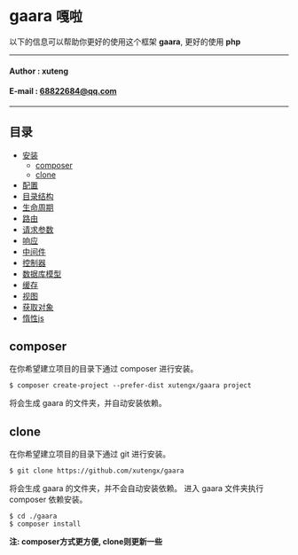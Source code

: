 **gaara** `嘎啦`
==========================
以下的信息可以帮助你更好的使用这个框架 **gaara**, 更好的使用 **php**
****
#### Author : xuteng
#### E-mail : 68822684@qq.com
****
## 目录
* [安装](/helper/install.md)
    * [composer](#composer)
    * [clone](#clone)
* [配置](/helper/configure.md)
* [目录结构](/helper/catalog.md)
* [生命周期](/helper/cycle.md)
* [路由](/helper/route.md)
* [请求参数](/helper/request.md)
* [响应](/helper/response.md)
* [中间件](/helper/middleware.md)
* [控制器](/helper/controller.md)
* [数据库模型](/helper/model.md)
* [缓存](/helper/cache.md)
* [视图](/helper/view.md)
* [获取对象](/helper/getobj.md)
* [惰性js](/helper/inertjs.md)
## composer
在你希望建立项目的目录下通过 composer 进行安装。
```
$ composer create-project --prefer-dist xutengx/gaara project
```
将会生成 gaara 的文件夹，并自动安装依赖。
## clone
在你希望建立项目的目录下通过 git 进行安装。
```
$ git clone https://github.com/xutengx/gaara
```
将会生成 gaara 的文件夹，并不会自动安装依赖。
进入 gaara 文件夹执行 composer 依赖安装。
```
$ cd ./gaara
$ composer install
```
**注: composer方式更方便, clone则更新一些**